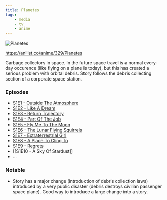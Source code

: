```yaml
---
title: Planetes
tags:
    - media
    - tv
    - anime
---
```


![Planetes](https://s4.anilist.co/file/anilistcdn/media/anime/cover/large/bx329-QXXJHPdNIoJR.png)

https://anilist.co/anime/329/Planetes

Garbage collectors in space. In the future space travel is a normal every-day occurence (like flying on a plane is today), but this has created a serious problem with orbital debris. Story follows the debris collecting section of a corporate space station.

### Episodes
 - [S1E1 - Outside The Atmosphere](S1E1%20-%20Outside%20The%20Atmosphere.md)
 - [S1E2 - Like A Dream](S1E2%20-%20Like%20A%20Dream.md)
 - [S1E3 - Return Trajectory](S1E3%20-%20Return%20Trajectory.md)
 - [S1E4 - Part Of The Job](S1E4%20-%20Part%20Of%20The%20Job.md)
 - [S1E5 - Fly Me To The Moon](S1E5%20-%20Fly%20Me%20To%20The%20Moon.md)
 - [S1E6 - The Lunar Flying Squirrels](S1E6%20-%20The%20Lunar%20Flying%20Squirrels.md)
 - [S1E7 - Extraterrestrial Girl](S1E7%20-%20Extraterrestrial%20Girl.md)
 - [S1E8 - A Place To Cling To](S1E8%20-%20A%20Place%20To%20Cling%20To.md)
 - [S1E9 - Regrets](S1E9%20-%20Regrets.md)
 - [[S1E10 - A Sky Of Stardust]]
 - ...

### Notable
 - Story has a major change (introduction of debris collection laws) introduced by a very public disaster (debris destroys civilian passenger space plane). Good way to introduce a large change into a story.
